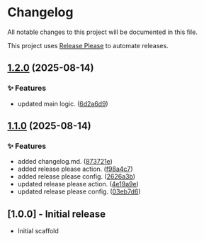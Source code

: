 # Changelog

All notable changes to this project will be documented in this file.

This project uses [Release Please](https://github.com/googleapis/release-please) to automate releases.

## [1.2.0](https://github.com/PSheon/test-change-log/compare/GOOD-v1.1.0...GOOD-v1.2.0) (2025-08-14)


### ✨ Features

* updated main logic. ([6d2a6d9](https://github.com/PSheon/test-change-log/commit/6d2a6d9979089c707ddb7a442ae80f30f9a23170))

## [1.1.0](https://github.com/PSheon/test-change-log/compare/GOOD-v1.0.0...GOOD-v1.1.0) (2025-08-14)


### ✨ Features

* added changelog.md. ([873721e](https://github.com/PSheon/test-change-log/commit/873721e38d270652a667680dfaf0c9405ae711e7))
* added release please action. ([f98a4c7](https://github.com/PSheon/test-change-log/commit/f98a4c7b0e001cb30d5e477e54ef14f2fa28ca6e))
* added release please config. ([2626a3b](https://github.com/PSheon/test-change-log/commit/2626a3b00ebc8124918533a0be6a26a9aa67b827))
* updated release please action. ([4e19a9e](https://github.com/PSheon/test-change-log/commit/4e19a9ea07dcd58f9ef7b3f5b354a750644cfb47))
* updated release please config. ([03eb7d6](https://github.com/PSheon/test-change-log/commit/03eb7d663ac1a3474e8bd5ec61ea9d928522c7bb))

## [1.0.0] - Initial release

- Initial scaffold
